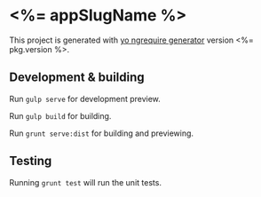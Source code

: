 # <%= appSlugName %>

This project is generated with [yo ngrequire generator](https://github.com/tmukherjee13/generator-ngrequire)
version <%= pkg.version %>.

## Development & building

Run `gulp serve` for development preview.

Run `gulp build` for building.

Run `grunt serve:dist` for building and previewing.

## Testing

Running `grunt test` will run the unit tests.
